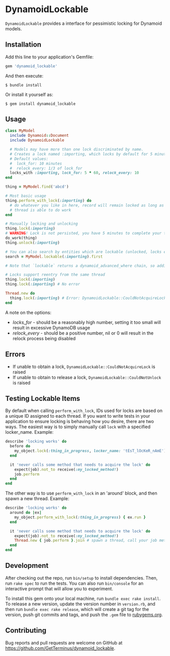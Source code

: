 # DynamoidLockable
`DynamoidLockable` provides a interface for pessimistic locking for Dynamoid models.

## Installation

Add this line to your application's Gemfile:

```ruby
gem 'dynamoid_lockable'
```

And then execute:

    $ bundle install

Or install it yourself as:

    $ gem install dynamoid_lockable

## Usage
```ruby
class MyModel
  include Dynamoid::Document
  include DynamoidLockable

  # Models may have more than one lock discriminated by name.
  # Creates a lock named :importing, which locks by default for 5 minutes and will refresh the lock every 10 seconds.
  # Default values:
  #  lock_for: 10 minutes
  #  relock_every: 1/3 of lock_for
  locks_with :importing, lock_for: 5 * 60, relock_every: 10
end

thing = MyModel.find('abcd')

# Most basic usage
thing.perform_with_lock(:importing) do
  # do whatever you like in here, record will remain locked as long as this block is executing and the
  # thread is able to do work
end

# Manually locking and unlocking
thing.lock(:importing)
# WARNING! Lock is not persisted, you have 5 minutes to complete your task
do_work(thing)
thing.unlock(:importing)

# You can also search by entities which are lockable (unlocked, locks expired or eleigible for reentry)
search = MyModel.lockable(:importing).first

# Note that `lockable` returns a dynamoid_advanced_where chain, so additional where clauses may be appended

# Locks support reentry from the same thread
thing.lock(:importing)
thing.lock(:importing) # No error

Thread.new do
  thing.lock(:importing) # Error: DynamoidLockable::CouldNotAcquireLock
end
```

A note on the options:
* *locks_for* - should be a reasonably high number, setting it too small will result in excessive DynamoDB usage
* *relock_every* - should be a positive number, nil or 0 will result in the relock process being disabled

## Errors
* If unable to obtain a lock, `DynamoidLockable::CouldNotAcquireLock` is raised
* If unable to obtain to release a lock, `DynamoidLockable::CouldNotUnlock` is raised

## Testing Lockable Items

By default when calling `perform_with_lock`, IDs used for locks are based on a unique ID assigned to each thread. If you want to write tests in your application to ensure locking is behaving how you desire, there are two ways. The easiest way is to simply manually call `lock` with a specified locker_name. Example:

```ruby
describe 'locking works' do
  before do
    my_object.lock(:thing_in_progress, locker_name: 'tEsT_lOcKeR_nAmE')
  end

  it 'never calls some method that needs to acquire the lock' do
    expect(job).not_to receive(:my_locked_method!)
    job.perform
  end
end
```

The other way is to use `perform_with_lock` in an 'around' block, and then spawn a new thread. Example:

```ruby
describe 'locking works' do
  around do |ex|
    my_object.perform_with_lock(:thing_in_progress) { ex.run }
  end

  it 'never calls some method that needs to acquire the lock' do
    expect(job).not_to receive(:my_locked_method!)
    Thread.new { job.perform }.join # spawn a thread, call your job method, then join the thread
  end
end
```

## Development

After checking out the repo, run `bin/setup` to install dependencies. Then, run `rake spec` to run the tests. You can also run `bin/console` for an interactive prompt that will allow you to experiment.

To install this gem onto your local machine, run `bundle exec rake install`. To release a new version, update the version number in `version.rb`, and then run `bundle exec rake release`, which will create a git tag for the version, push git commits and tags, and push the `.gem` file to [rubygems.org](https://rubygems.org).

## Contributing

Bug reports and pull requests are welcome on GitHub at https://github.com/GetTerminus/dynamoid_lockable.
